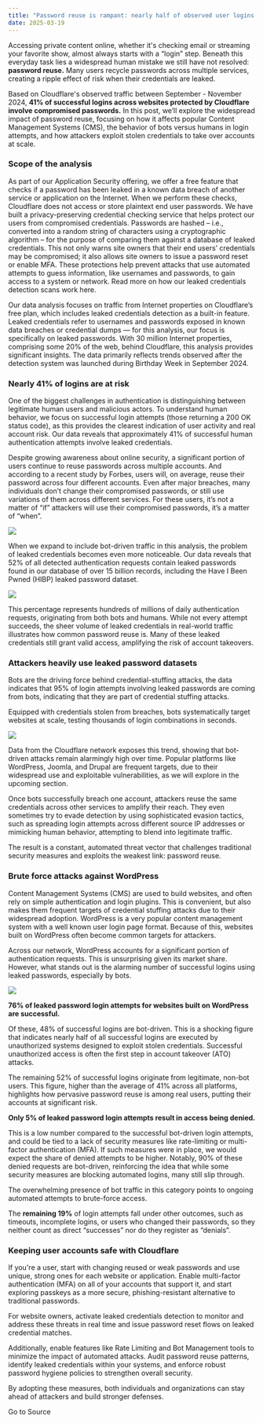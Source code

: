 ```yaml
---
title: "Password reuse is rampant: nearly half of observed user logins are compromised"
date: 2025-03-19
---
```


Accessing private content online, whether it's checking email or streaming your favorite show, almost always starts with a “login” step. Beneath this everyday task lies a widespread human mistake we still have not resolved: **password reuse.** Many users recycle passwords across multiple services, creating a ripple effect of risk when their credentials are leaked.

Based on Cloudflare's observed traffic between September - November 2024, **41% of successful logins across websites protected by Cloudflare involve compromised passwords.** In this post, we’ll explore the widespread impact of password reuse, focusing on how it affects popular Content Management Systems (CMS), the behavior of bots versus humans in login attempts, and how attackers exploit stolen credentials to take over accounts at scale.

### Scope of the analysis

As part of our Application Security offering, we offer a free feature that checks if a password has been leaked in a known data breach of another service or application on the Internet. When we perform these checks, Cloudflare does not access or store plaintext end user passwords. We have built a privacy-preserving credential checking service that helps protect our users from compromised credentials. Passwords are hashed – i.e., converted into a random string of characters using a cryptographic algorithm – for the purpose of comparing them against a database of leaked credentials. This not only warns site owners that their end users’ credentials may be compromised; it also allows site owners to issue a password reset or enable MFA. These protections help prevent attacks that use automated attempts to guess information, like usernames and passwords, to gain access to a system or network. Read more on how our leaked credentials detection scans work here.

Our data analysis focuses on traffic from Internet properties on Cloudflare’s free plan, which includes leaked credentials detection as a built-in feature. Leaked credentials refer to usernames and passwords exposed in known data breaches or credential dumps — for this analysis, our focus is specifically on leaked passwords. With 30 million Internet properties, comprising some 20% of the web, behind Cloudflare, this analysis provides significant insights. The data primarily reflects trends observed after the detection system was launched during Birthday Week in September 2024.

### Nearly 41% of logins are at risk

One of the biggest challenges in authentication is distinguishing between legitimate human users and malicious actors. To understand human behavior, we focus on successful login attempts (those returning a 200 OK status code), as this provides the clearest indication of user activity and real account risk. Our data reveals that approximately 41% of successful human authentication attempts involve leaked credentials.

Despite growing awareness about online security, a significant portion of users continue to reuse passwords across multiple accounts. And according to a recent study by Forbes, users will, on average, reuse their password across four different accounts. Even after major breaches, many individuals don’t change their compromised passwords, or still use variations of them across different services. For these users, it’s not a matter of “if” attackers will use their compromised passwords, it’s a matter of “when”.

![](https://cf-assets.www.cloudflare.com/zkvhlag99gkb/71DMUKH3ZzY1hr0bsavGj3/16eed591ce9b34fd4aead27746a85acf/image4.png)

When we expand to include bot-driven traffic in this analysis, the problem of leaked credentials becomes even more noticeable. Our data reveals that 52% of all detected authentication requests contain leaked passwords found in our database of over 15 billion records, including the Have I Been Pwned (HIBP) leaked password dataset.

![](https://cf-assets.www.cloudflare.com/zkvhlag99gkb/4yKNn90DQQTS0j9MjpJ3AT/07513fa7c81f3a37a5f30db4798c9955/image1.png)

This percentage represents hundreds of millions of daily authentication requests, originating from both bots and humans. While not every attempt succeeds, the sheer volume of leaked credentials in real-world traffic illustrates how common password reuse is. Many of these leaked credentials still grant valid access, amplifying the risk of account takeovers.

### Attackers heavily use leaked password datasets

Bots are the driving force behind credential-stuffing attacks, the data indicates that 95% of login attempts involving leaked passwords are coming from bots, indicating that they are part of credential stuffing attacks.

Equipped with credentials stolen from breaches, bots systematically target websites at scale, testing thousands of login combinations in seconds.

![](https://cf-assets.www.cloudflare.com/zkvhlag99gkb/7rjFwHf1vwRE43M2JuNWkI/2147f2dfaa04f06ae4e75d1ad05232d2/image5.png)

Data from the Cloudflare network exposes this trend, showing that bot-driven attacks remain alarmingly high over time. Popular platforms like WordPress, Joomla, and Drupal are frequent targets, due to their widespread use and exploitable vulnerabilities, as we will explore in the upcoming section.

Once bots successfully breach one account, attackers reuse the same credentials across other services to amplify their reach. They even sometimes try to evade detection by using sophisticated evasion tactics, such as spreading login attempts across different source IP addresses or mimicking human behavior, attempting to blend into legitimate traffic.

The result is a constant, automated threat vector that challenges traditional security measures and exploits the weakest link: password reuse.

### Brute force attacks against WordPress

Content Management Systems (CMS) are used to build websites, and often rely on simple authentication and login plugins. This is convenient, but also makes them frequent targets of credential stuffing attacks due to their widespread adoption. WordPress is a very popular content management system with a well known user login page format. Because of this, websites built on WordPress often become common targets for attackers.

Across our network, WordPress accounts for a significant portion of authentication requests. This is unsurprising given its market share. However, what stands out is the alarming number of successful logins using leaked passwords, especially by bots.

![](https://cf-assets.www.cloudflare.com/zkvhlag99gkb/3fJWsdEZJ9bo5eYbH9A35w/ed6a805386ef406565be08bdff5260b9/image3.png)

**76% of leaked password login attempts for websites built on WordPress are successful.**

Of these, 48% of successful logins are bot-driven. This is a shocking figure that indicates nearly half of all successful logins are executed by unauthorized systems designed to exploit stolen credentials. Successful unauthorized access is often the first step in account takeover (ATO) attacks.

The remaining 52% of successful logins originate from legitimate, non-bot users. This figure, higher than the average of 41% across all platforms, highlights how pervasive password reuse is among real users, putting their accounts at significant risk.

**Only 5% of leaked password login attempts result in access being denied.**

This is a low number compared to the successful bot-driven login attempts, and could be tied to a lack of security measures like rate-limiting or multi-factor authentication (MFA). If such measures were in place, we would expect the share of denied attempts to be higher. Notably, 90% of these denied requests are bot-driven, reinforcing the idea that while some security measures are blocking automated logins, many still slip through.

The overwhelming presence of bot traffic in this category points to ongoing automated attempts to brute-force access.

The **remaining 19%** of login attempts fall under other outcomes, such as timeouts, incomplete logins, or users who changed their passwords, so they neither count as direct “successes” nor do they register as “denials”.

### Keeping user accounts safe with Cloudflare

If you're a user, start with changing reused or weak passwords and use unique, strong ones for each website or application. Enable multi-factor authentication (MFA) on all of your accounts that support it, and start exploring passkeys as a more secure, phishing-resistant alternative to traditional passwords.

For website owners, activate leaked credentials detection to monitor and address these threats in real time and issue password reset flows on leaked credential matches.

Additionally, enable features like Rate Limiting and Bot Management tools to minimize the impact of automated attacks. Audit password reuse patterns, identify leaked credentials within your systems, and enforce robust password hygiene policies to strengthen overall security.

By adopting these measures, both individuals and organizations can stay ahead of attackers and build stronger defenses.

Go to Source
